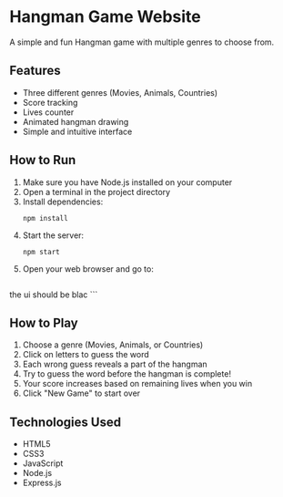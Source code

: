 # Hangman Game Website

A simple and fun Hangman game with multiple genres to choose from.

## Features

- Three different genres (Movies, Animals, Countries)
- Score tracking
- Lives counter
- Animated hangman drawing
- Simple and intuitive interface

## How to Run

1. Make sure you have Node.js installed on your computer
2. Open a terminal in the project directory
3. Install dependencies:
   ```
   npm install
   ```
4. Start the server:
   ```
   npm start
   ```
5. Open your web browser and go to:
   ```
the ui should be blac   ```

## How to Play

1. Choose a genre (Movies, Animals, or Countries)
2. Click on letters to guess the word
3. Each wrong guess reveals a part of the hangman
4. Try to guess the word before the hangman is complete!
5. Your score increases based on remaining lives when you win
6. Click "New Game" to start over

## Technologies Used

- HTML5
- CSS3
- JavaScript
- Node.js
- Express.js 